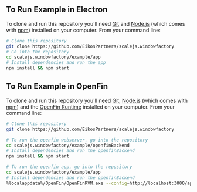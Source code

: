 ## To Run Example in Electron

To clone and run this repository you'll need [Git](https://git-scm.com) and [Node.js](https://nodejs.org/en/download/) (which comes with [npm](http://npmjs.com)) installed on your computer. From your command line:

```bash
# Clone this repository
git clone https://github.com/EikosPartners/scalejs.windowfactory
# Go into the repository
cd scalejs.windowfactory/example/app
# Install dependencies and run the app
npm install && npm start
``` 

## To Run Example in OpenFin

To clone and run this repository you'll need [Git](https://git-scm.com), [Node.js](https://nodejs.org/en/download/) (which comes with [npm](http://npmjs.com)) and the [OpenFin Runtime](https://openfin.co/openfin-runtime-introduction/) installed on your computer. From your command line:

```bash
# Clone this repository
git clone https://github.com/EikosPartners/scalejs.windowfactory

# To run the openfin webserver, go into the repository
cd scalejs.windowfactory/example/openfinBackend
# Install dependencies and run the openfinBackend
npm install && npm start

# To run the openfin app, go into the repository
cd scalejs.windowfactory/example/app
# Install dependencies and run the openfinBackend
%localappdata%/OpenFin/OpenFinRVM.exe --config=http://localhost:3000/app.json
```
